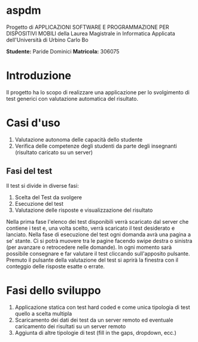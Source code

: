# aspdm
Progetto di APPLICAZIONI SOFTWARE E PROGRAMMAZIONE PER DISPOSITIVI MOBILI della Laurea Magistrale in Informatica Applicata dell'Università di Urbino Carlo Bo

**Studente:** Paride Dominici 
**Matricola:** 306075

# Introduzione
Il progetto ha lo scopo di realizzare una applicazione per lo svolgimento di test generici con valutazione automatica del risultato.

# Casi d'uso
1. Valutazione autonoma delle capacità dello studente
2. Verifica delle competenze degli studenti da parte degli insegnanti (risultato caricato su un server)


## Fasi del test
Il test si divide in diverse fasi:
1. Scelta del Test da svolgere
2. Esecuzione del test
3. Valutazione delle risposte e visualizzazione del risultato

Nella prima fase l'elenco dei test disponibili verrà scaricato dal server che contiene i test e, una volta scelto, verrà scaricato il test desiderato e lanciato.
Nella fase di esecuzione del test ogni domanda avrà una pagina a se' stante. Ci si potrà muovere tra le pagine facendo swipe destra o sinistra (per avanzare o retrocedere nelle domande). In ogni momento sarà possibile consegnare e far valutare il test cliccando sull'apposito pulsante.
Premuto il pulsante della valutazione del test si aprirà la finestra con il conteggio delle risposte esatte o errate.


# Fasi dello sviluppo
1. Applicazione statica con test hard coded e come unica tipologia di test quello a scelta multipla
2. Scaricamento dei dati dei test da un server remoto ed eventuale caricamento dei risultati su un server remoto
3. Aggiunta di altre tipologie di test (fill in the gaps, dropdown, ecc.)

